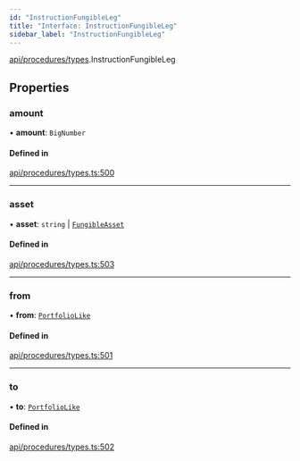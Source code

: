 ```yaml
---
id: "InstructionFungibleLeg"
title: "Interface: InstructionFungibleLeg"
sidebar_label: "InstructionFungibleLeg"
---
```


[api/procedures/types](../../../../../modules/API/Procedures/Types/Types.md).InstructionFungibleLeg

## Properties

### amount

• **amount**: `BigNumber`

#### Defined in

[api/procedures/types.ts:500](https://github.com/PolymeshAssociation/polymesh-sdk/blob/372a67e5d/src/api/procedures/types.ts#L500)

___

### asset

• **asset**: `string` \| [`FungibleAsset`](../../../../../classes/API/Entities/Asset/Fungible/FungibleAsset.md)

#### Defined in

[api/procedures/types.ts:503](https://github.com/PolymeshAssociation/polymesh-sdk/blob/372a67e5d/src/api/procedures/types.ts#L503)

___

### from

• **from**: [`PortfolioLike`](../../../../../modules/Types/Types.md#portfoliolike)

#### Defined in

[api/procedures/types.ts:501](https://github.com/PolymeshAssociation/polymesh-sdk/blob/372a67e5d/src/api/procedures/types.ts#L501)

___

### to

• **to**: [`PortfolioLike`](../../../../../modules/Types/Types.md#portfoliolike)

#### Defined in

[api/procedures/types.ts:502](https://github.com/PolymeshAssociation/polymesh-sdk/blob/372a67e5d/src/api/procedures/types.ts#L502)
